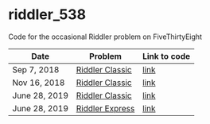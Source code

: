 # riddler_538
Code for the occasional Riddler problem on FiveThirtyEight

Date | Problem | Link to code
--- | --- | ---
Sep 7, 2018 | [Riddler Classic](https://fivethirtyeight.com/features/id-like-to-use-my-riddler-lifeline) | [link](https://github.com/jtanwk/riddler_538/blob/master/code/2018-09-07/riddler-2018-09-07.py)
Nov 16, 2018 | [Riddler Classic](https://fivethirtyeight.com/features/the-riddler-just-had-to-go-and-reinvent-beer-pong/) | [link](https://github.com/jtanwk/riddler_538/tree/master/code/2018-11-16)
June 28, 2019 | [Riddler Classic](https://fivethirtyeight.com/features/whats-your-best-scrabble-string/) | [link](https://github.com/jtanwk/riddler-538/blob/master/code/2019-06-28/riddler-2019-07-26-classic.ipynb)
June 28, 2019 | [Riddler Express](https://fivethirtyeight.com/features/whats-your-best-scrabble-string/) | [link](https://github.com/jtanwk/riddler-538/blob/master/code/2019-06-28/riddler-2019-07-26-express.ipynb)
